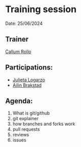 # Training session

Date: 25/06/2024

## Trainer
[Callum Rollo](https://github.com/callumrollo)

## Participations: 
- [Julieta Logarzo](https://github.com/julietalogarzo)
- [Ailin Brakstad](https://github.com/abr099)

## Agenda:
1. What is git/github
2. git explainer
3. how branches and forks work
4. pull requests
5. reviews
6. issues
